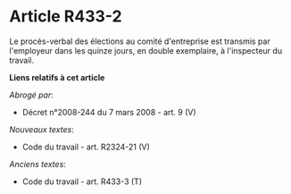 # Article R433-2

Le procès-verbal des élections au comité d'entreprise est transmis par l'employeur dans les quinze jours, en double
exemplaire, à l'inspecteur du travail.

**Liens relatifs à cet article**

_Abrogé par_:

  - Décret n°2008-244 du 7 mars 2008 - art. 9 (V)

_Nouveaux textes_:

  - Code du travail - art. R2324-21 (V)

_Anciens textes_:

  - Code du travail - art. R433-3 (T)
